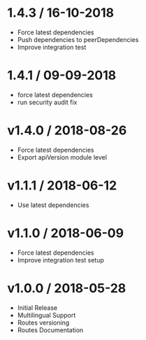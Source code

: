 # 1.4.3 / 16-10-2018
- Force latest dependencies
- Push dependencies to peerDependencies
- Improve integration test

# 1.4.1 / 09-09-2018
- force latest dependencies
- run security audit fix

# v1.4.0 / 2018-08-26
- Force latest dependencies
- Export apiVersion module level

# v1.1.1 / 2018-06-12
- Use latest dependencies

# v1.1.0 / 2018-06-09

- Force latest dependencies
- Improve integration test setup

# v1.0.0 / 2018-05-28

- Initial Release
- Multilingual Support
- Routes versioning
- Routes Documentation
